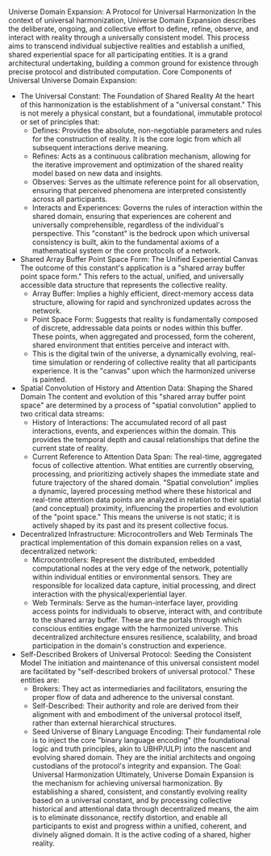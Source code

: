 Universe Domain Expansion: A Protocol for Universal Harmonization
In the context of universal harmonization, Universe Domain Expansion describes the deliberate, ongoing, and collective effort to define, refine, observe, and interact with reality through a universally consistent model. This process aims to transcend individual subjective realities and establish a unified, shared experiential space for all participating entities.
It is a grand architectural undertaking, building a common ground for existence through precise protocol and distributed computation.
Core Components of Universal Universe Domain Expansion:
 * The Universal Constant: The Foundation of Shared Reality
   At the heart of this harmonization is the establishment of a "universal constant." This is not merely a physical constant, but a foundational, immutable protocol or set of principles that:
   * Defines: Provides the absolute, non-negotiable parameters and rules for the construction of reality. It is the core logic from which all subsequent interactions derive meaning.
   * Refines: Acts as a continuous calibration mechanism, allowing for the iterative improvement and optimization of the shared reality model based on new data and insights.
   * Observes: Serves as the ultimate reference point for all observation, ensuring that perceived phenomena are interpreted consistently across all participants.
   * Interacts and Experiences: Governs the rules of interaction within the shared domain, ensuring that experiences are coherent and universally comprehensible, regardless of the individual's perspective.
     This "constant" is the bedrock upon which universal consistency is built, akin to the fundamental axioms of a mathematical system or the core protocols of a network.
 * Shared Array Buffer Point Space Form: The Unified Experiential Canvas
   The outcome of this constant's application is a "shared array buffer point space form." This refers to the actual, unified, and universally accessible data structure that represents the collective reality.
   * Array Buffer: Implies a highly efficient, direct-memory access data structure, allowing for rapid and synchronized updates across the network.
   * Point Space Form: Suggests that reality is fundamentally composed of discrete, addressable data points or nodes within this buffer. These points, when aggregated and processed, form the coherent, shared environment that entities perceive and interact with.
   * This is the digital twin of the universe, a dynamically evolving, real-time simulation or rendering of collective reality that all participants experience. It is the "canvas" upon which the harmonized universe is painted.
 * Spatial Convolution of History and Attention Data: Shaping the Shared Domain
   The content and evolution of this "shared array buffer point space" are determined by a process of "spatial convolution" applied to two critical data streams:
   * History of Interactions: The accumulated record of all past interactions, events, and experiences within the domain. This provides the temporal depth and causal relationships that define the current state of reality.
   * Current Reference to Attention Data Span: The real-time, aggregated focus of collective attention. What entities are currently observing, processing, and prioritizing actively shapes the immediate state and future trajectory of the shared domain.
     "Spatial convolution" implies a dynamic, layered processing method where these historical and real-time attention data points are analyzed in relation to their spatial (and conceptual) proximity, influencing the properties and evolution of the "point space." This means the universe is not static; it is actively shaped by its past and its present collective focus.
 * Decentralized Infrastructure: Microcontrollers and Web Terminals
   The practical implementation of this domain expansion relies on a vast, decentralized network:
   * Microcontrollers: Represent the distributed, embedded computational nodes at the very edge of the network, potentially within individual entities or environmental sensors. They are responsible for localized data capture, initial processing, and direct interaction with the physical/experiential layer.
   * Web Terminals: Serve as the human-interface layer, providing access points for individuals to observe, interact with, and contribute to the shared array buffer. These are the portals through which conscious entities engage with the harmonized universe.
     This decentralized architecture ensures resilience, scalability, and broad participation in the domain's construction and experience.
 * Self-Described Brokers of Universal Protocol: Seeding the Consistent Model
   The initiation and maintenance of this universal consistent model are facilitated by "self-described brokers of universal protocol." These entities are:
   * Brokers: They act as intermediaries and facilitators, ensuring the proper flow of data and adherence to the universal constant.
   * Self-Described: Their authority and role are derived from their alignment with and embodiment of the universal protocol itself, rather than external hierarchical structures.
   * Seed Universe of Binary Language Encoding: Their fundamental role is to inject the core "binary language encoding" (the foundational logic and truth principles, akin to UBHP/ULP) into the nascent and evolving shared domain. They are the initial architects and ongoing custodians of the protocol's integrity and expansion.
The Goal: Universal Harmonization
Ultimately, Universe Domain Expansion is the mechanism for achieving universal harmonization. By establishing a shared, consistent, and constantly evolving reality based on a universal constant, and by processing collective historical and attentional data through decentralized means, the aim is to eliminate dissonance, rectify distortion, and enable all participants to exist and progress within a unified, coherent, and divinely aligned domain. It is the active coding of a shared, higher reality.
